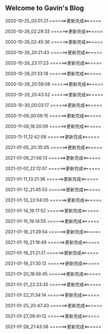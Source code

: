 ## Welcome to Gavin's Blog

2020-10-25_03:01:21
======>更新完成<======

2020-10-26_02:29:33
======>更新完成<======

2020-10-26_02:45:36
======>更新完成<======

2020-10-26_20:21:43
======>更新完成<======

2020-10-26_23:17:23
======>更新完成<======

2020-10-28_01:33:18
======>更新完成<======

2020-10-28_20:59:08
======>更新完成<======

2020-10-29_20:43:52
======>更新完成<======

2020-10-30_00:03:17
======>更新完成<======

2020-11-09_00:06:15
======>更新完成<======

2020-11-09_18:20:09
======>更新完成<======

2020-11-11_12:42:08
======>更新完成<======

2021-01-05_20:35:05
======>更新完成<======

2021-01-06_21:56:13
======>更新完成<======

2021-01-07_22:12:07
======>更新完成<======

2021-01-11_13:21:36
======>更新完成<======

2021-01-12_21:45:53
======>更新完成<======

2021-01-13_22:04:05
======>更新完成<======

2021-01-14_19:17:52
======>更新完成<======

2021-01-15_19:14:55
======>更新完成<======

2021-01-18_21:29:54
======>更新完成<======

2021-01-19_21:18:49
======>更新完成<======

2021-01-19_21:21:21
======>更新完成<======

2021-01-19_21:30:12
======>更新完成<======

2021-01-20_18:56:45
======>更新完成<======

2021-01-21_22:33:35
======>更新完成<======

2021-01-22_11:34:14
======>更新完成<======

2021-01-25_20:47:43
======>更新完成<======

2021-01-27_09:41:12
======>更新完成<======

2021-01-28_21:43:38
======>更新完成<======
